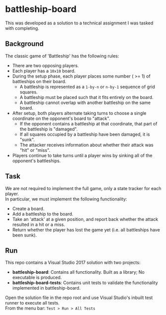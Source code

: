 
# battleship-board

This was developed as a solution to a technical assignment I was tasked with completing.

## Background

The classic game of 'Battleship' has the following rules:

* There are two opposing players.
* Each player has a `10x10` board.
* During the setup phase, each player places some number ( >= 1) of battleships on their board.
	* A battleship is represented as a `1-by-n` or `n-by-1` sequence of grid squares.
	* A battleship must be placed such that it fits entirely on the board.
	* A battleship cannot overlap with another battleship on the same board.
* After setup, both players alternate taking turns to choose a single coordinate on the opponent's board to "attack".
	* If the opponent contains a battleship at that coordinate, that part of the battleship is "damaged".
	* If all squares occupied by a battleship have been damaged, it is "sunk".
	* The attacker receives information about whether their attack was "hit" or "miss".
* Players continue to take turns until a player wins by sinking all of the opponent's battleships.

## Task

We are not required to implement the full game, only a state tracker for each player.  
In particular, we must implement the following functionality:
* Create a board.
* Add a battleship to the board.
* Take an 'attack' at a given position, and report back whether the attack resulted in a hit or a miss.
* Return whether the player has lost the game yet (i.e. all battleships have been sunk).

## Run
This repo contains a Visual Studio 2017 solution with two projects:
* **battleship-board**: Contains all functionality. Built as a library; No executable is produced.
* **battleship-board-tests**: Contains unit tests to validate the functionality implemented in battleship-board.

Open the solution file in the repo root and use Visual Studio's inbuilt test runner to execute all tests.  
From the menu bar: `Test > Run > All Tests`
